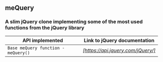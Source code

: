 ## meQuery

### A slim jQuery clone implementing some of the most used functions from the jQuery library

API implemented | Link to jQuery documentation
--- | --- |
`Base meQuery function - meQuery()` | *[https://api.jquery.com/jQuery/]*
